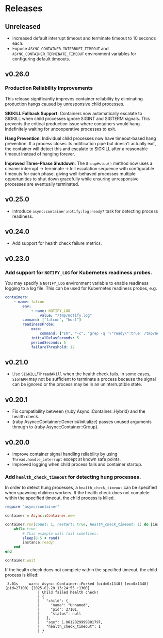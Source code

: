# Releases

## Unreleased

  - Increased default interrupt timeout and terminate timeout to 10 seconds each.
  - Expose `ASYNC_CONTAINER_INTERRUPT_TIMEOUT` and `ASYNC_CONTAINER_TERMINATE_TIMEOUT` environment variables for configuring default timeouts.

## v0.26.0

### Production Reliability Improvements

This release significantly improves container reliability by eliminating production hangs caused by unresponsive child processes.

**SIGKILL Fallback Support**: Containers now automatically escalate to SIGKILL when child processes ignore SIGINT and SIGTERM signals. This prevents the critical production issue where containers would hang indefinitely waiting for uncooperative processes to exit.

**Hang Prevention**: Individual child processes now have timeout-based hang prevention. If a process closes its notification pipe but doesn't actually exit, the container will detect this and escalate to SIGKILL after a reasonable timeout instead of hanging forever.

**Improved Three-Phase Shutdown**: The `Group#stop()` method now uses a cleaner interrupt → terminate → kill escalation sequence with configurable timeouts for each phase, giving well-behaved processes multiple opportunities to shut down gracefully while ensuring unresponsive processes are eventually terminated.

## v0.25.0

  - Introduce `async:container:notify:log:ready?` task for detecting process readiness.

## v0.24.0

  - Add support for health check failure metrics.

## v0.23.0

### Add support for `NOTIFY_LOG` for Kubernetes readiness probes.

You may specify a `NOTIFY_LOG` environment variable to enable readiness logging to a log file. This can be used for Kubernetes readiness probes, e.g.

``` yaml
containers:
	- name: falcon
		env:
			- name: NOTIFY_LOG
				value: "/tmp/notify.log"
		command: ["falcon", "host"]
		readinessProbe:
			exec:
				command: ["sh", "-c", "grep -q '\"ready\":true' /tmp/notify.log"]
			initialDelaySeconds: 5
			periodSeconds: 5
			failureThreshold: 12
```

## v0.21.0

  - Use `SIGKILL`/`Thread#kill` when the health check fails. In some cases, `SIGTERM` may not be sufficient to terminate a process because the signal can be ignored or the process may be in an uninterruptible state.

## v0.20.1

  - Fix compatibility between {ruby Async::Container::Hybrid} and the health check.
  - {ruby Async::Container::Generic\#initialize} passes unused arguments through to {ruby Async::Container::Group}.

## v0.20.0

  - Improve container signal handling reliability by using `Thread.handle_interrupt` except at known safe points.
  - Improved logging when child process fails and container startup.

### Add `health_check_timeout` for detecting hung processes.

In order to detect hung processes, a `health_check_timeout` can be specified when spawning children workers. If the health check does not complete within the specified timeout, the child process is killed.

``` ruby
require "async/container"

container = Async::Container.new

container.run(count: 1, restart: true, health_check_timeout: 1) do |instance|
	while true
		# This example will fail sometimes:
		sleep(0.5 + rand)
		instance.ready!
	end
end

container.wait
```

If the health check does not complete within the specified timeout, the child process is killed:

``` 
 3.01s     warn: Async::Container::Forked [oid=0x1340] [ec=0x1348] [pid=27100] [2025-02-20 13:24:55 +1300]
               | Child failed health check!
               | {
               |   "child": {
               |     "name": "Unnamed",
               |     "pid": 27101,
               |     "status": null
               |   },
               |   "age": 1.0612829999881797,
               |   "health_check_timeout": 1
               | }
```
